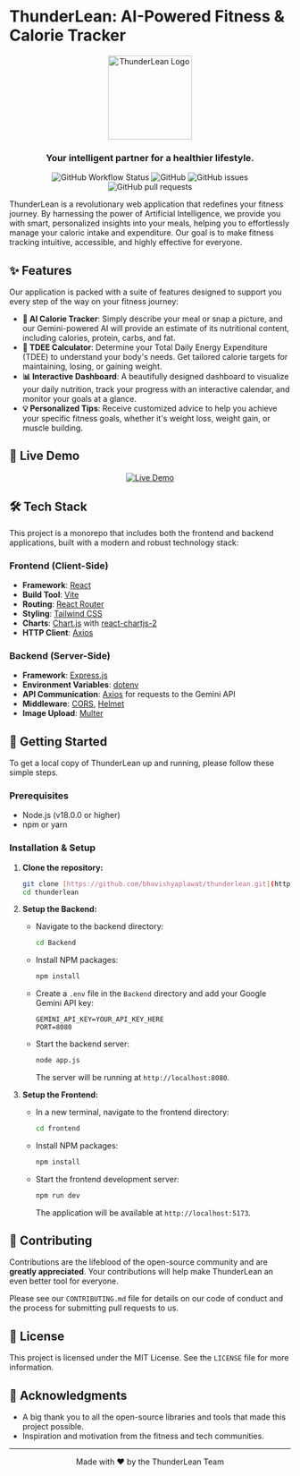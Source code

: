 # ThunderLean: AI-Powered Fitness & Calorie Tracker

<p align="center">
  <img src="https://raw.githubusercontent.com/bhavishyaplawat/thunderlean/main/flash.png" alt="ThunderLean Logo" width="150"/>
</p>

<h3 align="center">
  Your intelligent partner for a healthier lifestyle.
</h3>

<p align="center">
  <img alt="GitHub Workflow Status" src="https://img.shields.io/github/actions/workflow/status/bhavishyaplawat/thunderlean/main.yml?style=for-the-badge">
  <img alt="GitHub" src="https://img.shields.io/github/license/bhavishyaplawat/thunderlean?style=for-the-badge">
  <img alt="GitHub issues" src="https://img.shields.io/github/issues/bhavishyaplawat/thunderlean?style=for-the-badge">
  <img alt="GitHub pull requests" src="https://img.shields.io/github/issues-pr/bhavishyaplawat/thunderlean?style=for-the-badge">
</p>

ThunderLean is a revolutionary web application that redefines your fitness journey. By harnessing the power of Artificial Intelligence, we provide you with smart, personalized insights into your meals, helping you to effortlessly manage your caloric intake and expenditure. Our goal is to make fitness tracking intuitive, accessible, and highly effective for everyone.

## ✨ Features

Our application is packed with a suite of features designed to support you every step of the way on your fitness journey:

* **🤖 AI Calorie Tracker**: Simply describe your meal or snap a picture, and our Gemini-powered AI will provide an estimate of its nutritional content, including calories, protein, carbs, and fat.
* **🧮 TDEE Calculator**: Determine your Total Daily Energy Expenditure (TDEE) to understand your body's needs. Get tailored calorie targets for maintaining, losing, or gaining weight.
* **📊 Interactive Dashboard**: A beautifully designed dashboard to visualize your daily nutrition, track your progress with an interactive calendar, and monitor your goals at a glance.
* **💡 Personalized Tips**: Receive customized advice to help you achieve your specific fitness goals, whether it's weight loss, weight gain, or muscle building.

## 🚀 Live Demo

<p align="center">
  <a href="https://thunder-lean.vercel.app/" target="_blank">
    <img src="https://img.shields.io/badge/View_Live_Demo-8C4DCF?style=for-the-badge" alt="Live Demo"/>
  </a>
</p>

## 🛠️ Tech Stack

This project is a monorepo that includes both the frontend and backend applications, built with a modern and robust technology stack:

### Frontend (Client-Side)

* **Framework**: [React](https://reactjs.org/)
* **Build Tool**: [Vite](https://vitejs.dev/)
* **Routing**: [React Router](https://reactrouter.com/)
* **Styling**: [Tailwind CSS](https://tailwindcss.com/)
* **Charts**: [Chart.js](https://www.chartjs.org/) with [react-chartjs-2](https://react-chartjs-2.js.org/)
* **HTTP Client**: [Axios](https://axios-http.com/)

### Backend (Server-Side)

* **Framework**: [Express.js](https://expressjs.com/)
* **Environment Variables**: [dotenv](https://www.npmjs.com/package/dotenv)
* **API Communication**: [Axios](https://axios-http.com/) for requests to the Gemini API
* **Middleware**: [CORS](https://www.npmjs.com/package/cors), [Helmet](https://helmetjs.github.io/)
* **Image Upload**: [Multer](https://github.com/expressjs/multer)

## 🎯 Getting Started

To get a local copy of ThunderLean up and running, please follow these simple steps.

### Prerequisites

* Node.js (v18.0.0 or higher)
* npm or yarn

### Installation & Setup

1.  **Clone the repository:**
    ```sh
    git clone [https://github.com/bhavishyaplawat/thunderlean.git](https://github.com/bhavishyaplawat/thunderlean.git)
    cd thunderlean
    ```

2.  **Setup the Backend:**
    * Navigate to the backend directory:
        ```sh
        cd Backend
        ```
    * Install NPM packages:
        ```sh
        npm install
        ```
    * Create a `.env` file in the `Backend` directory and add your Google Gemini API key:
        ```
        GEMINI_API_KEY=YOUR_API_KEY_HERE
        PORT=8080
        ```
    * Start the backend server:
        ```sh
        node app.js
        ```
        The server will be running at `http://localhost:8080`.

3.  **Setup the Frontend:**
    * In a new terminal, navigate to the frontend directory:
        ```sh
        cd frontend
        ```
    * Install NPM packages:
        ```sh
        npm install
        ```
    * Start the frontend development server:
        ```sh
        npm run dev
        ```
        The application will be available at `http://localhost:5173`.

## 🤝 Contributing

Contributions are the lifeblood of the open-source community and are **greatly appreciated**. Your contributions will help make ThunderLean an even better tool for everyone.

Please see our `CONTRIBUTING.md` file for details on our code of conduct and the process for submitting pull requests to us.

## 📄 License

This project is licensed under the MIT License. See the `LICENSE` file for more information.

## 🙏 Acknowledgments

* A big thank you to all the open-source libraries and tools that made this project possible.
* Inspiration and motivation from the fitness and tech communities.

---

<p align="center">
  Made with ❤️ by the ThunderLean Team
</p>
